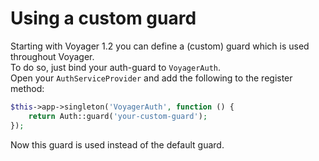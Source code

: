 # Using a custom guard

Starting with Voyager 1.2 you can define a (custom) guard which is used throughout Voyager.  
To do so, just bind your auth-guard to `VoyagerAuth`.  
Open your `AuthServiceProvider` and add the following to the register method:  
```php
$this->app->singleton('VoyagerAuth', function () {
    return Auth::guard('your-custom-guard');
});
```
Now this guard is used instead of the default guard.
